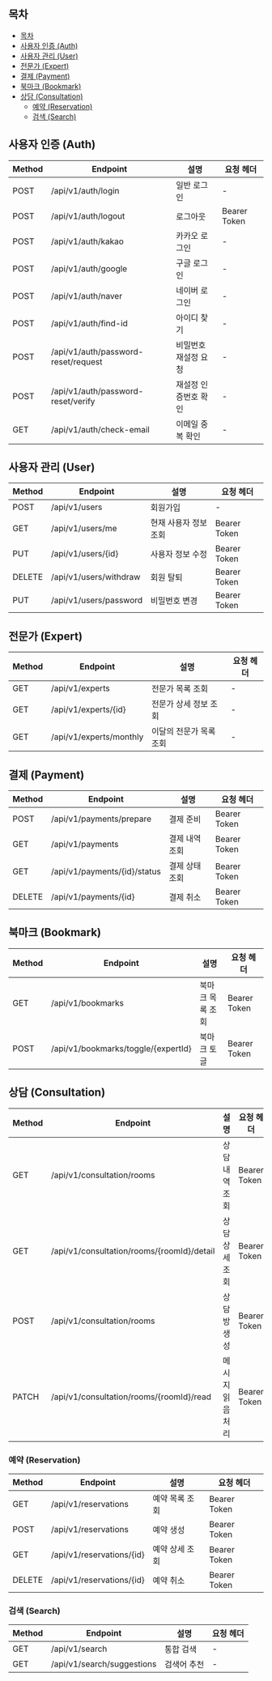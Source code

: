 ## 목차

<!-- 상담~검색은 서연님 주 파트라 수정 요청드립니다  -->

- [목차](#목차)
- [사용자 인증 (Auth)](#사용자-인증-auth)
- [사용자 관리 (User)](#사용자-관리-user)
- [전문가 (Expert)](#전문가-expert)
- [결제 (Payment)](#결제-payment)
- [북마크 (Bookmark)](#북마크-bookmark)
- [상담 (Consultation)](#상담-consultation)
  - [예약 (Reservation)](#예약-reservation)
  - [검색 (Search)](#검색-search)

## 사용자 인증 (Auth)

| Method | Endpoint                            | 설명                 | 요청 헤더    |
| ------ | ----------------------------------- | -------------------- | ------------ |
| POST   | /api/v1/auth/login                  | 일반 로그인          | -            |
| POST   | /api/v1/auth/logout                 | 로그아웃             | Bearer Token |
| POST   | /api/v1/auth/kakao                  | 카카오 로그인        | -            |
| POST   | /api/v1/auth/google                 | 구글 로그인          | -            |
| POST   | /api/v1/auth/naver                  | 네이버 로그인        | -            |
| POST   | /api/v1/auth/find-id                | 아이디 찾기          | -            |
| POST   | /api/v1/auth/password-reset/request | 비밀번호 재설정 요청 | -            |
| POST   | /api/v1/auth/password-reset/verify  | 재설정 인증번호 확인 | -            |
| GET    | /api/v1/auth/check-email            | 이메일 중복 확인     | -            |

## 사용자 관리 (User)

| Method | Endpoint               | 설명                  | 요청 헤더    |
| ------ | ---------------------- | --------------------- | ------------ |
| POST   | /api/v1/users          | 회원가입              | -            |
| GET    | /api/v1/users/me       | 현재 사용자 정보 조회 | Bearer Token |
| PUT    | /api/v1/users/{id}     | 사용자 정보 수정      | Bearer Token |
| DELETE | /api/v1/users/withdraw | 회원 탈퇴             | Bearer Token |
| PUT    | /api/v1/users/password | 비밀번호 변경         | Bearer Token |

## 전문가 (Expert)

| Method | Endpoint                | 설명                    | 요청 헤더 |
| ------ | ----------------------- | ----------------------- | --------- |
| GET    | /api/v1/experts         | 전문가 목록 조회        | -         |
| GET    | /api/v1/experts/{id}    | 전문가 상세 정보 조회   | -         |
| GET    | /api/v1/experts/monthly | 이달의 전문가 목록 조회 | -         |

## 결제 (Payment)

| Method | Endpoint                     | 설명           | 요청 헤더    |
| ------ | ---------------------------- | -------------- | ------------ |
| POST   | /api/v1/payments/prepare     | 결제 준비      | Bearer Token |
| GET    | /api/v1/payments             | 결제 내역 조회 | Bearer Token |
| GET    | /api/v1/payments/{id}/status | 결제 상태 조회 | Bearer Token |
| DELETE | /api/v1/payments/{id}        | 결제 취소      | Bearer Token |

## 북마크 (Bookmark)

| Method | Endpoint                            | 설명             | 요청 헤더    |
| ------ | ----------------------------------- | ---------------- | ------------ |
| GET    | /api/v1/bookmarks                   | 북마크 목록 조회 | Bearer Token |
| POST   | /api/v1/bookmarks/toggle/{expertId} | 북마크 토글      | Bearer Token |

## 상담 (Consultation)

| Method | Endpoint                                   | 설명             | 요청 헤더    |
| ------ | ------------------------------------------ | ---------------- | ------------ |
| GET    | /api/v1/consultation/rooms                 | 상담 내역 조회   | Bearer Token |
| GET    | /api/v1/consultation/rooms/{roomId}/detail | 상담 상세 조회   | Bearer Token |
| POST   | /api/v1/consultation/rooms                 | 상담방 생성      | Bearer Token |
| PATCH  | /api/v1/consultation/rooms/{roomId}/read   | 메시지 읽음 처리 | Bearer Token |

### 예약 (Reservation)

| Method | Endpoint                  | 설명           | 요청 헤더    |
| ------ | ------------------------- | -------------- | ------------ |
| GET    | /api/v1/reservations      | 예약 목록 조회 | Bearer Token |
| POST   | /api/v1/reservations      | 예약 생성      | Bearer Token |
| GET    | /api/v1/reservations/{id} | 예약 상세 조회 | Bearer Token |
| DELETE | /api/v1/reservations/{id} | 예약 취소      | Bearer Token |

### 검색 (Search)

| Method | Endpoint                   | 설명        | 요청 헤더 |
| ------ | -------------------------- | ----------- | --------- |
| GET    | /api/v1/search             | 통합 검색   | -         |
| GET    | /api/v1/search/suggestions | 검색어 추천 | -         |
